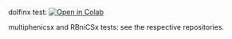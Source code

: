 dolfinx test: [![Open in Colab](https://colab.research.google.com/assets/colab-badge.svg)](https://colab.research.google.com/github/fem-on-colab/fem-on-colab/blob/main/fenicsx/test-dolfinx.ipynb)

multiphenicsx and RBniCSx tests: see the respective repositories.
